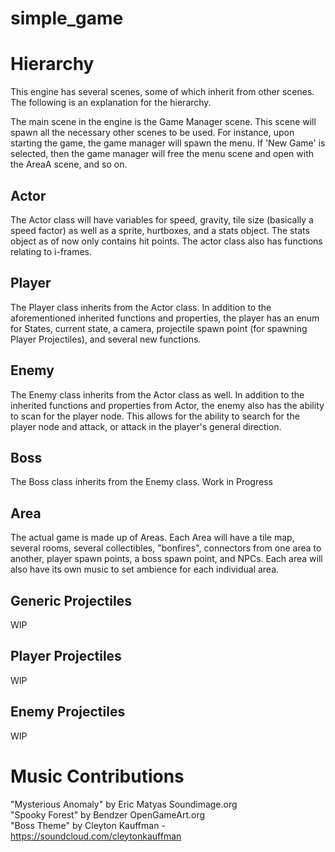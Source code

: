 # simple_game

# Hierarchy
This engine has several scenes, some of which inherit from other scenes. The following is an explanation
for the hierarchy.

The main scene in the engine is the Game Manager scene. This scene will spawn all the necessary other
scenes to be used. For instance, upon starting the game, the game manager will spawn the menu. If 'New Game'
is selected, then the game manager will free the menu scene and open with the AreaA scene, and so on.

## Actor
The Actor class will have variables for speed, gravity, tile size (basically a speed factor) as well as
a sprite, hurtboxes, and a stats object. The stats object as of now only contains hit points. The actor 
class also has functions relating to i-frames.

## Player
The Player class inherits from the Actor class. In addition to the aforementioned inherited functions and
properties, the player has an enum for States, current state, a camera, projectile spawn point (for 
spawning Player Projectiles), and several new functions.

## Enemy
The Enemy class inherits from the Actor class as well. In addition to the inherited functions and properties
from Actor, the enemy also has the ability to scan for the player node. This allows for the ability to search
for the player node and attack, or attack in the player's general direction.

## Boss
The Boss class inherits from the Enemy class. Work in Progress

## Area
The actual game is made up of Areas. Each Area will have a tile map, several rooms, several collectibles,
"bonfires", connectors from one area to another, player spawn points, a boss spawn point, and NPCs. Each 
area will also have its own music to set ambience for each individual area.

## Generic Projectiles
WIP

## Player Projectiles
WIP

## Enemy Projectiles
WIP





# Music Contributions
"Mysterious Anomaly" by Eric Matyas Soundimage.org \
"Spooky Forest" by Bendzer OpenGameArt.org \
"Boss Theme" by Cleyton Kauffman - https://soundcloud.com/cleytonkauffman